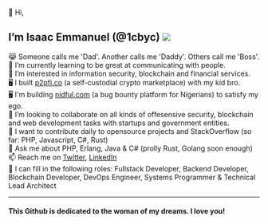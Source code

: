👋 Hi,
## I’m Isaac Emmanuel (@1cbyc) ![](https://komarev.com/ghpvc/?username=1cbyc&color=blueviolet)

  😹 Someone calls me 'Dad'. Another calls me 'Daddy'. Others call me 'Boss'. <br>
  🌱 I’m currently learning to be great at communicating with people.<br>
  👀 I’m interested in information security, blockchain and financial services.<br>
  🖥 I built [p2pfi.co](https://alpha.p2pfi.co) (a self-custodial crypto marketplace) with my kid bro.<br>
  🖥 I'm building [nidful.com](https://nidful.com) (a bug bounty platform for Nigerians) to satisfy my ego.<br>
  💞️ I’m looking to collaborate on all kinds of offesensive security, blockchain and web development tasks with startups and government entities.<br>
  🔭 I want to contribute daily to opensource projects and StackOverflow (so far: PHP, Javascript, C#, Rust) <br>
  🥋 Ask me about PHP, Erlang, Java & C# (prolly Rust, Golang soon enough)<br>
  📫 Reach me on [Twitter](https://twitter.com/1cbyc), [LinkedIn](https://linkedin.com/in/isaacnsisong) <br>
  🥋 I can fill in the following roles: Fullstack Developer, Backend Developer, Blockchain Developer, DevOps Engineer, Systems Programmer & Technical Lead Architect<br>

 <!-- 👀 I even have a blog, see https://theirdaddy.com  -->
  

<hr>

#### This Github  is dedicated to the woman of my dreams. I love you!
